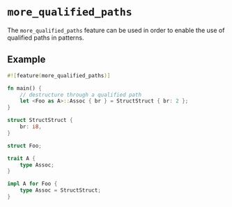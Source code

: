# `more_qualified_paths`

The `more_qualified_paths` feature can be used in order to enable the
use of qualified paths in patterns.

## Example

```rust
#![feature(more_qualified_paths)]

fn main() {
    // destructure through a qualified path
    let <Foo as A>::Assoc { br } = StructStruct { br: 2 };
}

struct StructStruct {
    br: i8,
}

struct Foo;

trait A {
    type Assoc;
}

impl A for Foo {
    type Assoc = StructStruct;
}
```
